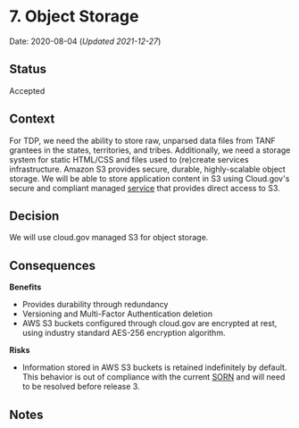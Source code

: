 # 7. Object Storage

Date: 2020-08-04 (_Updated 2021-12-27_)

## Status

Accepted

## Context

For TDP, we need the ability to store raw, unparsed data files from TANF grantees in the states, territories, and tribes. Additionally, we need a storage system for static HTML/CSS and files used to (re)create services infrastructure. Amazon S3 provides secure, durable, highly-scalable object storage. We will be able to store application content in S3 using Cloud.gov's secure and compliant  managed [service](https://cloud.gov/docs/services/s3/) that provides direct access to S3.

## Decision

We will use cloud.gov managed S3 for object storage.

## Consequences

**Benefits**
- Provides durability through redundancy 
- Versioning and Multi-Factor Authentication deletion 
- AWS S3 buckets configured through cloud.gov are encrypted at rest, using industry standard AES-256 encryption algorithm. 

**Risks**
-  Information stored in AWS S3 buckets is retained indefinitely by default. This behavior is out of compliance with the current [SORN](https://github.com/raft-tech/TANF-app/issues/798#issuecomment-887063640) and will need to be resolved before release 3. 

## Notes
